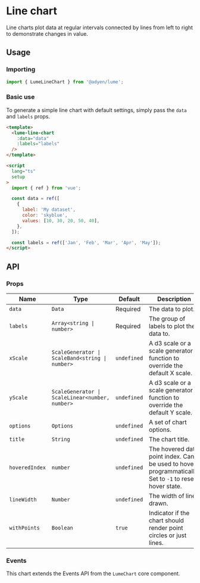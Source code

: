 # Line chart

Line charts plot data at regular intervals connected by lines from left to right to demonstrate changes in value.

## Usage

### Importing

```ts
import { LumeLineChart } from '@adyen/lume';
```

### Basic use

To generate a simple line chart with default settings, simply pass the `data` and `labels` props.

```html
<template>
  <lume-line-chart
    :data="data"
    :labels="labels"
  />
</template>

<script
  lang="ts"
  setup
>
  import { ref } from 'vue';

  const data = ref([
    {
      label: 'My dataset',
      color: 'skyblue',
      values: [10, 30, 20, 50, 40],
    },
  ]);

  const labels = ref(['Jan', 'Feb', 'Mar', 'Apr', 'May']);
</script>
```

## API

### Props

| Name           | Type                                            | Default     | Description                                                                                            |
| -------------- | ----------------------------------------------- | ----------- | ------------------------------------------------------------------------------------------------------ |
| `data`         | `Data`                                          | Required    | The data to plot.                                                                                      |
| `labels`       | `Array<string \| number>`                       | Required    | The group of labels to plot the data to.                                                               |
| `xScale`       | `ScaleGenerator \| ScaleBand<string \| number>` | `undefined` | A d3 scale or a scale generator function to override the default X scale.                              |
| `yScale`       | `ScaleGenerator \| ScaleLinear<number, number>` | `undefined` | A d3 scale or a scale generator function to override the default Y scale.                              |
| `options`      | `Options`                                       | `undefined` | A set of chart options.                                                                                |
| `title`        | `String`                                        | `undefined` | The chart title.                                                                                       |
| `hoveredIndex` | `number`                                        | `undefined` | The hovered data point index. Can be used to hover programmatically. Set to `-1` to reset hover state. |
| `lineWidth`    | `Number`                                        | `undefined` | The width of lines drawn.                                                                              |
| `withPoints`   | `Boolean`                                       | `true`      | Indicator if the chart should render point circles or just lines.                                      |

### Events

This chart extends the Events API from the `LumeChart` core component.
